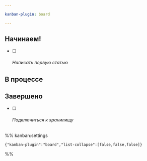```yaml
---

kanban-plugin: board

---
```


## Начинаем!

- [ ] ###### Написать первую статью


## В процессе



## Завершено

- [ ] ###### Подключиться к хранилищу




%% kanban:settings
```
{"kanban-plugin":"board","list-collapse":[false,false,false]}
```
%%